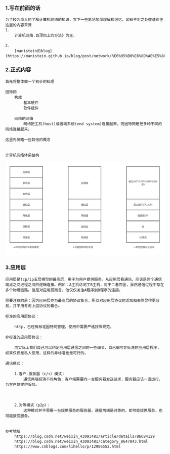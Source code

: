### 1.写在前面的话
    为了较为深入的了解计算机网络的知识，写下一些笔记加深理解和记忆，如有不对之处敬请斧正
    这里的内容来源
    1.
        计算机网络.自顶向上的方法》为主，

    2.
        [manistein的blog](https://manistein.github.io/blog/post/network/%E6%95%B0%E6%8D%AE%E5%8C%85%E5%9C%A8%E7%BD%91%E7%BB%9C%E5%B1%82%E4%B8%AD%E7%9A%84%E4%BC%A0%E8%BE%93/)
    
### 2.正式内容
    首先将整体做一个初步的梳理

    因特网
        构成
            基本硬件
            软件组件

        网络的网络
            网络把主机(host)或者端系统(end system)连接起来，而因特网是把多种不同的网络连接起来。

    这里先简略一些其他的概念


    计算机网络体系结构




![test](https://github.com/dxb218/blog/blob/master/image/network/%E7%BD%91%E7%BB%9C%E4%BD%93%E7%B3%BB%E7%BB%93%E6%9E%84.png)


### 3.应用层

    应用层是tcp/ip五层模型的最高层，用于为用户提供服务。从应用层看通讯，应该是两个通信端点之间进程之间的逻辑连接。例如：A主机访问了B主机，对于二者而言，虽然通信过程中存在多个物理链路。但是对应用层而言，他仅仅关注A程序到B程序的连接。

    需要注意的是：因为应用层作为最高层的协议集合，所以对应用层协议的添加和去除显得更容易，并不用考虑上层协议的耦合。

    标准的应用层协议：

        http，已经有标准因特网管理，使用中需要严格按照规范。

    非标准的应用层协议：

        而实际上我们自己可以约定应用层通信之间的一些细节，自己编写非标准的应用层程序，如果仅仅是私人使用，这样的非标准也是可行的。

    通讯模式：

        1.客户-服务器（c/s）模式：
            通信两端扮演不同角色，客户端需要向一台服务器发送请求，服务器应该一直运行，为客户端提供服务。

 

        2.对等模式（p2p）：
            这种模式并不需要一台提供服务的服务器，通信两端是对等的，即可能提供服务，也可能接受服务。


    参考地址
        https://blog.csdn.net/weixin_43093481/article/details/86684129
        https://blog.csdn.net/weixin_43093481/category_8647843.html
        https://www.cnblogs.com/lihello/p/12986552.html
 

